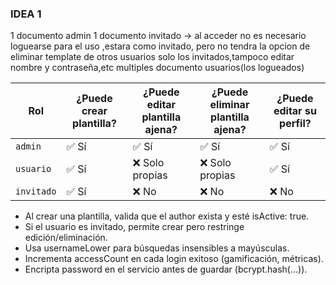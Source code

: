 ### IDEA 1
1 documento admin
1 documento invitado -> al acceder no es necesario loguearse para el uso ,estara como invitado,  pero no tendra la opcion de eliminar template de otros usuarios solo los invitados,tampoco editar nombre y contraseña,etc
multiples documento usuarios(los logueados)

| Rol       | ¿Puede crear plantilla? | ¿Puede editar plantilla ajena? | ¿Puede eliminar plantilla ajena? | ¿Puede editar su perfil? |
|-----------|--------------------------|-------------------------------|----------------------------------|---------------------------|
| `admin`   | ✅ Sí                    | ✅ Sí                         | ✅ Sí                            | ✅ Sí                     |
| `usuario` | ✅ Sí                    | ❌ Solo propias               | ❌ Solo propias                  | ✅ Sí                     |
| `invitado`| ✅ Sí                    | ❌ No                         | ❌ No                            | ❌ No                     |

- Al crear una plantilla, valida que el author exista y esté isActive: true.
- Si el usuario es invitado, permite crear pero restringe edición/eliminación.
- Usa usernameLower para búsquedas insensibles a mayúsculas.
- Incrementa accessCount en cada login exitoso (gamificación, métricas).
- Encripta password en el servicio antes de guardar (bcrypt.hash(...)).
